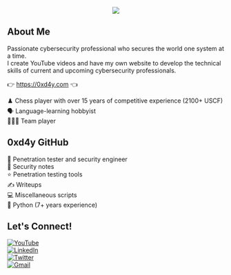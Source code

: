 
<p align=center><img src="https://0xd4y.com/images/0xd4y-logo-gray-small-centered.png"></p>

## About Me 
Passionate cybersecurity professional who secures the world one system at a time.<br>
I create YouTube videos and have my own website to develop the technical skills of current and upcoming cybersecurity professionals.

👉 https://0xd4y.com 👈

♟️ Chess player with over 15 years of competitive experience (2100+ USCF)<br>
🗣️ Language-learning hobbyist<br>
🧑‍🤝‍🧑 Team player

## 0xd4y GitHub
🤵 Penetration tester and security engineer<br>
📓 Security notes<br>
⭐ Penetration testing tools<br>
✍️ Writeups<br>
💻 Miscellaneous scripts<br>
🐍 Python (7+ years experience)

## Let's Connect!
[![YouTube](https://img.shields.io/youtube/channel/subscribers/UCSumP9z5Rzquqih-jpusTOQ?style=for-the-badge)](https://www.youtube.com/@0xd4y)<br>
[![LinkedIn](https://img.shields.io/badge/-LinkedIn-0077B5?style=flat&logo=linkedin&logoColor=white)](https://www.linkedin.com/in/SegevEliezer/)<br>
[![Twitter](https://img.shields.io/badge/-Twitter-1DA1F2?style=flat&logo=twitter&logoColor=white)](https://twitter.com/0xd4y)<br>
[![Gmail](https://img.shields.io/badge/-Gmail-D14836?style=flat&logo=gmail&logoColor=white)](mailto:0xd4yWriteups@gmail.com)

